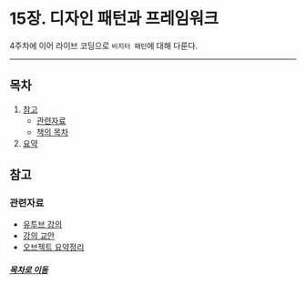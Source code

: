 15장. 디자인 패턴과 프레임워크
=====
4주차에 이어 라이브 코딩으로 `비지터 패턴`에 대해 다룬다.
- - -
## 목차
1. [참고](#참고)
	* [관련자료](#관련자료)
	* [책의 목차](#책의-목차)
2. [요약](#요약)

## 참고
### 관련자료
* [유투브 강의](https://www.youtube.com/watch?v=Y1toxgno8t8)
* [강의 교안](https://github.com/step4me/codespitz-s84-4/tree/command_pattern)
* [오브젝트 요약정리](../../../book/object/README.md)

##### [목차로 이동](#목차)